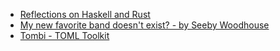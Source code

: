 - [Reflections on Haskell and Rust](https://academy.fpblock.com/blog/rust-haskell-reflections/)
- [My new favorite band doesn't exist? - by Seeby Woodhouse](https://www.seebysruminations.com/p/my-new-favorite-band)
- [Tombi - TOML Toolkit](https://tombi-toml.github.io/tombi/)